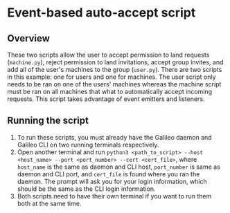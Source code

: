 # Event-based auto-accept script

## Overview
These two scripts allow the user to accept permission to land requests (`machine.py`), reject permission to land invitations, accept group invites, and add all of the user's machines to the group (`user.py`). There are two scripts in this example: one for users and one for machines. The user script only needs to be ran on one of the users' machines whereas the machine script must be ran on all machines that what to automatically accept incoming requests. This script takes advantage of event emitters and listeners.

## Running the script
1. To run these scripts, you must already have the Galileo daemon and Galileo CLI on two running terminals respectively. 
2. Open another terminal and run `python3 <path_to_script> --host <host_name> --port <port_number> --cert <cert_file>`, where `host_name` is the same as daemon and CLI host, `port_number` is same as daemon and CLI port, and `cert_file` is found where you ran the daemon. The prompt will ask you for your login information, which should be the same as the CLI login information.
3. Both scripts need to have their own terminal if you want to run them both at the same time.
